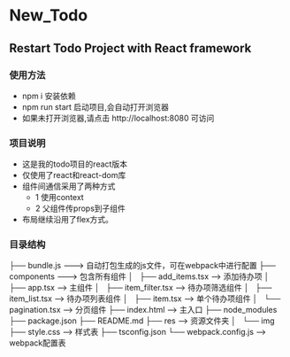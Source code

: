 # New_Todo

## Restart Todo Project with React framework

### 使用方法
- npm i 安装依赖
- npm run start 启动项目,会自动打开浏览器
- 如果未打开浏览器,请点击 http://localhost:8080 可访问

### 项目说明

- 这是我的todo项目的react版本
- 仅使用了react和react-dom库
- 组件间通信采用了两种方式
  - 1 使用context
  - 2 父组件传props到子组件
- 布局继续沿用了flex方式。

### 目录结构

├── bundle.js ---> 自动打包生成的js文件，可在webpack中进行配置
├── components ---> 包含所有组件
│   ├── add_items.tsx --> 添加待办项
│   ├── app.tsx --> 主组件
│   ├── item_filter.tsx --> 待办项筛选组件
│   ├── item_list.tsx --> 待办项列表组件
│   ├── item.tsx --> 单个待办项组件
│   └── pagination.tsx --> 分页组件
├── index.html --> 主入口
├── node_modules
├── package.json
├── README.md
├── res --> 资源文件夹
│   └── img
├── style.css --> 样式表
├── tsconfig.json
└── webpack.config.js --> webpack配置表
